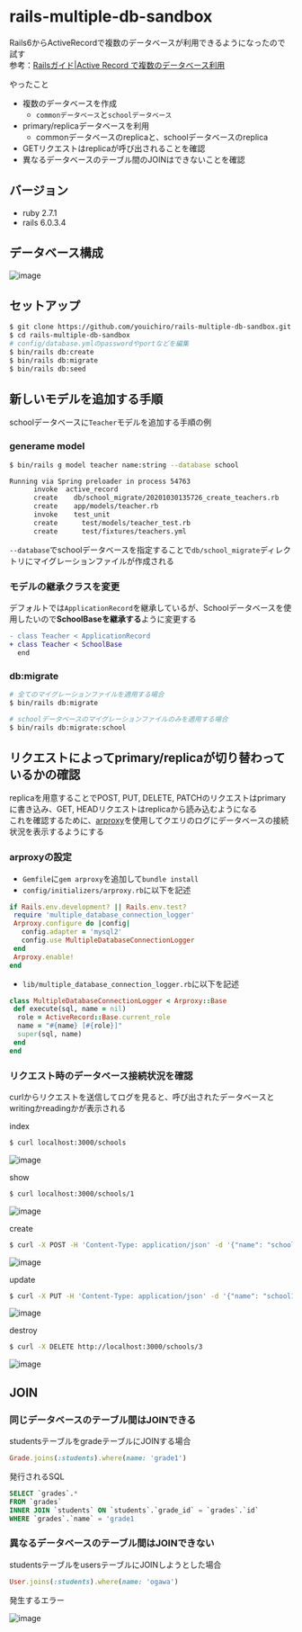# rails-multiple-db-sandbox
Rails6からActiveRecordで複数のデータベースが利用できるようになったので試す<br>
参考：[Railsガイド|Active Record で複数のデータベース利用](https://railsguides.jp/active_record_multiple_databases.html)

やったこと
- 複数のデータベースを作成
  - `commonデータベース`と`schoolデータベース`
- primary/replicaデータベースを利用
  - commonデータベースのreplicaと、schoolデータベースのreplica
- GETリクエストはreplicaが呼び出されることを確認
- 異なるデータベースのテーブル間のJOINはできないことを確認


## バージョン

- ruby 2.7.1
- rails 6.0.3.4


## データベース構成

![image](https://user-images.githubusercontent.com/20487308/97771468-95ec7e80-1b80-11eb-86ad-8aa82d64338a.png)


## セットアップ

```sh
$ git clone https://github.com/youichiro/rails-multiple-db-sandbox.git
$ cd rails-multiple-db-sandbox
# config/database.ymlのpasswordやportなどを編集
$ bin/rails db:create
$ bin/rails db:migrate
$ bin/rails db:seed
```

## 新しいモデルを追加する手順
schoolデータベースに`Teacher`モデルを追加する手順の例

### generame model

```sh
$ bin/rails g model teacher name:string --database school

Running via Spring preloader in process 54763
      invoke  active_record
      create    db/school_migrate/20201030135726_create_teachers.rb
      create    app/models/teacher.rb
      invoke    test_unit
      create      test/models/teacher_test.rb
      create      test/fixtures/teachers.yml
```

`--database`でschoolデータベースを指定することで`db/school_migrate`ディレクトリにマイグレーションファイルが作成される

### モデルの継承クラスを変更
デフォルトでは`ApplicationRecord`を継承しているが、Schoolデータベースを使用したいので**SchoolBaseを継承する**ように変更する

```diff
- class Teacher < ApplicationRecord
+ class Teacher < SchoolBase
  end
```

### db:migrate

```sh
# 全てのマイグレーションファイルを適用する場合
$ bin/rails db:migrate

# schoolデータベースのマイグレーションファイルのみを適用する場合
$ bin/rails db:migrate:school
```

## リクエストによってprimary/replicaが切り替わっているかの確認
replicaを用意することでPOST, PUT, DELETE, PATCHのリクエストはprimaryに書き込み、GET, HEADリクエストはreplicaから読み込むようになる<br>
これを確認するために、[arproxy](https://github.com/cookpad/arproxy)を使用してクエリのログにデータベースの接続状況を表示するようにする

### arproxyの設定
- `Gemfile`に`gem arproxy`を追加して`bundle install`
- `config/initializers/arproxy.rb`に以下を記述

```ruby
if Rails.env.development? || Rails.env.test?
 require 'multiple_database_connection_logger'
 Arproxy.configure do |config|
   config.adapter = 'mysql2'
   config.use MultipleDatabaseConnectionLogger
 end
 Arproxy.enable!
end
```

- `lib/multiple_database_connection_logger.rb`に以下を記述

```ruby
class MultipleDatabaseConnectionLogger < Arproxy::Base
 def execute(sql, name = nil)
  role = ActiveRecord::Base.current_role
  name = "#{name} [#{role}]"
  super(sql, name)
 end
end
```

### リクエスト時のデータベース接続状況を確認
curlからリクエストを送信してログを見ると、呼び出されたデータベースとwritingかreadingかが表示される

index

```sh
$ curl localhost:3000/schools
```

![image](https://user-images.githubusercontent.com/20487308/97646358-c3f39500-1a92-11eb-8d5e-da37b67b457e.png)

show

```sh
$ curl localhost:3000/schools/1
```

![image](https://user-images.githubusercontent.com/20487308/97646361-c655ef00-1a92-11eb-8dd0-a128b1c9c68c.png)

create

```sh
$ curl -X POST -H 'Content-Type: application/json' -d '{"name": "school2"}' localhost:3000/schools
```

![image](https://user-images.githubusercontent.com/20487308/97646363-c81fb280-1a92-11eb-89cd-beb7cef25cd8.png)

update

```sh
$ curl -X PUT -H 'Content-Type: application/json' -d '{"name": "school1(updated)"}' localhost:3000/schools/1
```

![image](https://user-images.githubusercontent.com/20487308/97646368-c9e97600-1a92-11eb-879f-a10ffd6793f2.png)

destroy

```sh
$ curl -X DELETE http://localhost:3000/schools/3
```

![image](https://user-images.githubusercontent.com/20487308/97646373-cc4bd000-1a92-11eb-9cde-2576a183cb55.png)



## JOIN
### 同じデータベースのテーブル間はJOINできる
studentsテーブルをgradeテーブルにJOINする場合

```ruby
Grade.joins(:students).where(name: 'grade1')
```

発行されるSQL

```sql
SELECT `grades`.*
FROM `grades`
INNER JOIN `students` ON `students`.`grade_id` = `grades`.`id`
WHERE `grades`.`name` = 'grade1
```

### 異なるデータベースのテーブル間はJOINできない
studentsテーブルをusersテーブルにJOINしようとした場合

```ruby
User.joins(:students).where(name: 'ogawa')
```

発生するエラー

![image](https://user-images.githubusercontent.com/20487308/97771217-27a6bc80-1b7e-11eb-9c1c-16f0a941f41f.png)
